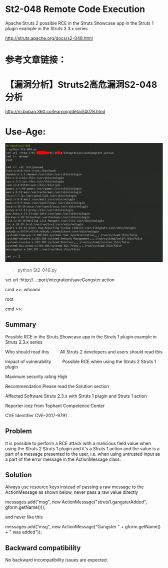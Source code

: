 # St2-048 Remote Code Execution
Apache Struts 2  possible RCE in the Struts Showcase app in the Struts 1 plugin example in the Struts 2.3.x series

http://struts.apache.org/docs/s2-048.html 
# 参考文章链接：
# 【漏洞分析】Struts2高危漏洞S2-048分析
http://m.bobao.360.cn/learning/detail/4078.html

# Use-Age:
![](/use-age.jpg)
> python St2-048.py

set url :http://**.**.**.**:port/integration/saveGangster.action

cmd >>: whoami

root

cmd >>:

##  Summary
Possible RCE in the Struts Showcase app in the Struts 1 plugin example in Struts 2.3.x series


Who should read this	          All Struts 2 developers and users should read this

Impact of vulnerability	         Possible RCE when using the Struts 2 Struts 1 plugin

Maximum security rating       	High

Recommendation	                Please read the Solution section

Affected Software	              Struts 2.3.x with Struts 1 plugin and Struts 1 action

Reporter	                      icez <ic3z at qq dot com> from Tophant Competence Center

CVE Identifier	                CVE-2017-9791


##  Problem

It is possible to perform a RCE attack with a malicious field value when using the Struts 2 Struts 1 plugin and it's a Struts 1 action and the value is a part of a message presented to the user, i.e. when using untrusted input as a part of the error message in the ActionMessage class.

##  Solution

Always use resource keys instead of passing a raw message to the ActionMessage as shown below, never pass a raw value directly

  messages.add("msg", new ActionMessage("struts1.gangsterAdded", gform.getName()));

and never like this

  messages.add("msg", new ActionMessage("Gangster " + gform.getName() + " was added"));

##  Backward compatibility

No backward incompatibility issues are expected.

